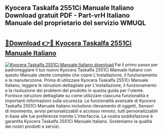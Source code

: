 ## Kyocera Taskalfa 2551Ci Manuale Italiano Download gratuit PDF - Part-vrH Italiano Manuale del proprietario del servizio WMUQL

# <h2><a href="http://dffgzn.blite.top/?on=Kyocera+Taskalfa+2551Ci+Manuale+Italiano">🔗Download 👉🔴 Kyocera Taskalfa 2551Ci Manuale Italiano</a></h2>

[![Kyocera Taskalfa 2551Ci Manuale Italiano download](https://i.imgur.com/lujVjoI.png)](http://dffgzn.blite.top/?on=Kyocera+Taskalfa+2551Ci+Manuale+Italiano)
Fai il primo passo per padroneggiare il tuo nuovo Kyocera Taskalfa 2551Ci Manuale Italiano con questo Manuale utente completo che copre L'installazione, il funzionamento e la manutenzione. Prima di utilizzare Kyocera Taskalfa 2551Ci Manuale Italiano, leggere le istruzioni dettagliate per L'installazione, il funzionamento e la risoluzione dei problemi del prodotto in questa guida per l'utente. Fornisce istruzioni dettagliate su come utilizzare ciascuna funzionalità e importanti informazioni sulla sicurezza. Le funzionalità avanzate di Kyocera Taskalfa 2551Ci Manuale Italiano includono rilevamento di oggetti, Sensori di movimento, avvisi personalizzabili e accesso remoto, tutti personalizzabili in base alle tue preferenze tramite L'interfaccia. La vostra soddisfazione è garantita Kyocera Taskalfa 2551Ci Manuale Italiano. Sosteniamo la qualità dei nostri prodotti e servizi.
